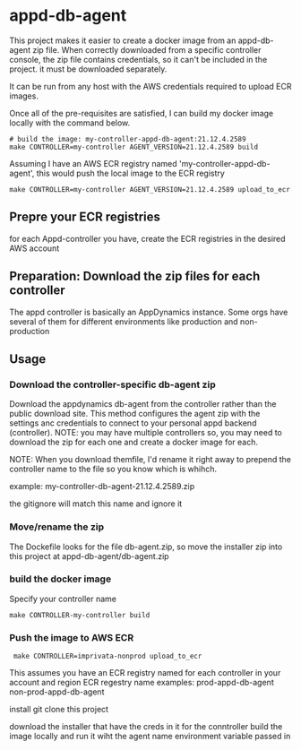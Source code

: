 # appd-db-agent
This project makes it easier to create a docker image from an appd-db-agent zip file. When correctly downloaded from a specific controller console, the zip file contains credentials, so it can't be included in the project. it must be downloaded separately.

It can be run from any host with the AWS credentials required to upload ECR images.

Once all of the pre-requisites are satisfied, I can build my docker image locally with the command below. 

```shell
# build the image: my-controller-appd-db-agent:21.12.4.2589
make CONTROLLER=my-controller AGENT_VERSION=21.12.4.2589 build
```

Assuming I have an AWS ECR registry named 'my-controller-appd-db-agent', this would push the local image to the ECR registry
```shell
make CONTROLLER=my-controller AGENT_VERSION=21.12.4.2589 upload_to_ecr

```
## Prepre your ECR registries
for each  Appd-controller you have, create the ECR registries in the desired AWS account

## Preparation: Download the zip files for each controller
The appd controller is basically an AppDynamics instance. Some orgs have several of them for different environments like production and non-production
## Usage

### Download the controller-specific db-agent zip
Download the appdynamics db-agent from the controller rather than the public download site. This  method configures the agent zip with the settings anc credentials to connect to your personal appd backend (controller). NOTE: you may have multiple controllers so, you may need to download the zip for each one and create a docker image for each.

NOTE: When you download themfile, I'd rename it right away to prepend the controller name to the file so you know which is whihch.

example: my-controller-db-agent-21.12.4.2589.zip

the gitignore will match this name and ignore it

### Move/rename the zip
The Dockefile looks for the file db-agent.zip, so move the installer zip into this project at appd-db-agent/db-agent.zip


### build the docker image

Specify your controller name
```shell
make CONTROLLER-my-controller build
```

### Push the image to AWS ECR
```shell
 make CONTROLLER=imprivata-nonprod upload_to_ecr
```
This assumes you have an ECR registry named for each controller in your account and region
ECR regestry name examples:
prod-appd-db-agent
non-prod-appd-db-agent



install git
clone this project

download the installer that have the creds in it for the conntroller
build the image locally and run it wiht the agent name environment variable passed in

